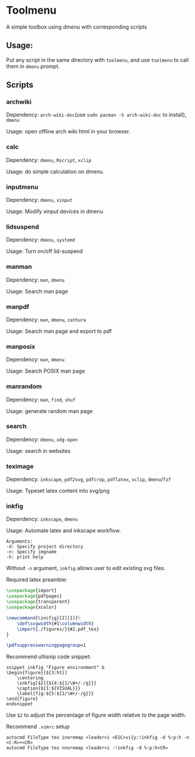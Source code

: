# Toolmenu

A simple toolbox using dmenu with corresponding scripts

## Usage:

Put any script in the same directory with `toolmenu`, and use `toolmenu` to call them in `dmenu` prompt.

## Scripts

### archwiki

Dependency: `arch-wiki-doc`(use `sudo pacman -S arch-wiki-doc` to install), `dmenu`

Usage: open offline arch wiki html in your browser.

### calc

Dependency: `dmenu`, `Rscript`, `xclip`

Usage: do simple calculation on dmenu.

### inputmenu

Dependency: `dmenu`, `xinput`

Usage: Modify xinput devices in dmenu

### lidsuspend

Dependency: `dmenu`, `systemd`

Usage: Turn on/off lid-suspend

### manman

Dependency: `man`, `dmenu`

Usage: Search man page

### manpdf

Dependency: `man`, `dmenu`, `zathura`

Usage: Search man page and export to pdf

### manposix

Dependency: `man`, `dmenu`

Usage: Search POSIX man page

### manrandom

Dependency: `man`, `find`, `shuf`

Usage: generate random man page

### search

Dependency: `dmenu`, `xdg-open`

Usage: search in websites

### teximage

Dependency: `inkscape`, `pdf2svg`, `pdfcrop`, `pdflatex`, `xclip`, `dmenu`/`fzf`

Usage: Typeset latex content into svg/png

### inkfig

Dependency: `inkscape`, `dmenu`

Usage: Automate latex and inkscape workflow.

```
Arguments:
-d: Specify project directory
-n: Specify imgname
-h: print help
```

Without `-n` argument, `inkfig` allows user to edit existing svg files.

Required latex preamble:

```tex
\usepackage{import}
\usepackage{pdfpages}
\usepackage{transparent}
\usepackage{xcolor}

\newcommand{\incfig}[2][1]{%
    \def\svgwidth{#1\columnwidth}
    \import{./figures/}{#2.pdf_tex}
}

\pdfsuppresswarningpagegroup=1
```

Recommend ultisnip code snippet:

```
snippet inkfig "Figure environment" b
\begin{figure}[${3:ht}]
	\centering
	\inkfig[$2]{${4:${1/\W+/-/g}}}
	\caption{${1:${VISUAL}}}
	\label{fig:${5:${1/\W+/-/g}}}
\end{figure}
endsnippet
```
Use `$2` to adjust the percentage of figure width relative to the page width.

Recommend `.vimrc` setup

```vimL
autocmd FileType tex inoremap <leader>i <ESC>vi{y:!inkfig -d %:p:h -n <C-R>+<CR>
autocmd FileType tex nnoremap <leader>i :!inkfig -d %:p:h<CR>
```
